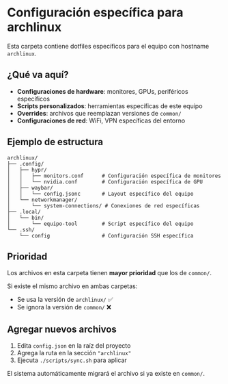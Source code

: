 # Configuración específica para archlinux

Esta carpeta contiene dotfiles específicos para el equipo con hostname `archlinux`.

## ¿Qué va aquí?

- **Configuraciones de hardware**: monitores, GPUs, periféricos específicos
- **Scripts personalizados**: herramientas específicas de este equipo  
- **Overrides**: archivos que reemplazan versiones de `common/`
- **Configuraciones de red**: WiFi, VPN específicas del entorno

## Ejemplo de estructura

```
archlinux/
├── .config/
│   ├── hypr/
│   │   ├── monitors.conf      # Configuración específica de monitores
│   │   └── nvidia.conf        # Configuración específica de GPU
│   ├── waybar/
│   │   └── config.jsonc       # Layout específico del equipo
│   └── networkmanager/
│       └── system-connections/ # Conexiones de red específicas
├── .local/
│   └── bin/
│       └── equipo-tool        # Script específico del equipo
└── .ssh/
    └── config                 # Configuración SSH específica
```

## Prioridad

Los archivos en esta carpeta tienen **mayor prioridad** que los de `common/`.

Si existe el mismo archivo en ambas carpetas:
- Se usa la versión de `archlinux/` ✅
- Se ignora la versión de `common/` ❌

## Agregar nuevos archivos

1. Edita `config.json` en la raíz del proyecto
2. Agrega la ruta en la sección `"archlinux"`
3. Ejecuta `./scripts/sync.sh` para aplicar

El sistema automáticamente migrará el archivo si ya existe en `common/`.
